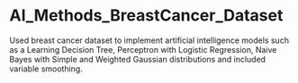 # AI_Methods_BreastCancer_Dataset
Used breast cancer dataset to implement artificial intelligence models such as a Learning Decision Tree, Perceptron with Logistic Regression, Naive Bayes with Simple and Weighted Gaussian distributions and included variable smoothing.
